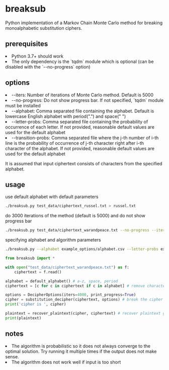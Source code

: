 # breaksub
Python implementation of a Markov Chain Monte Carlo method for breaking monoalphabetic substitution ciphers. 

## prerequisites
<li>Python 3.7+ should work</li>
<li>The only dependency is the `tqdm` module which is optional (can be disabled with the `--no-progress` option)</li>

## options
<li>--iters: Number of iterations of Monte Carlo method. Default is 5000</li>
<li>--no-progress: Do not show progress bar. If not specified, `tqdm` module must be installed</li>
<li>--alphabet: Comma separated file containing the alphabet. Default is lowercase English alphabet with period(".") and space(" ")</li>
<li>--letter-probs: Comma separated file containing the probability of occurrence of each letter. If not provided, reasonable default values are used for the default alphabet</li>
<li>--transition-probs: Comma separated file where the j-th number of i-th line is the probability of occurrence of j-th character right after i-th character of the alphabet. If not provided, reasonable default values are used for the default alphabet</li>

It is assumed that input ciphertext consists of characters from the specified alphabet.

## usage
use default alphabet with default parameters
```bash
./breaksub.py test_data/ciphertext_russel.txt > russel.txt
```

do 3000 iterations of the method (default is 5000) and do not show progress bar
```bash
./breaksub.py test_data/ciphertext_warandpeace.txt --no-progress --iters 3000 > warandpeace.txt
```

specifying alphabet and algorithm parameters
```bash
./breaksub.py --alphabet example_options/alphabet.csv --letter-probs example_options/letter_probabilities.csv --transition-probs example_options/letter_transition_matrix.csv --iters 7000 test_data/ciphertext_paradiselost.txt > paradiselost.txt
```


```py
from breaksub import *

with open("test_data/ciphertext_warandpeace.txt") as f:
    ciphertext = f.read()

alphabet = default_alphabet() # a-z, space, period
ciphertext = [c for c in ciphertext if c in alphabet] # remove characters that are not in our alphabet

options = DecipherOptions(iters=4000, print_progress=True)
cipher = substitution_decipher(ciphertext, options) # break the cipher
print('cipher is ', cipher)

plaintext = recover_plaintext(cipher, ciphertext) # recover plaintext given the cipher
print(plaintext)
```

## notes
<li>The algorithm is probabilistic so it does not always converge to the optimal solution. Try running it multiple times if the output does not make sense.</li>
<li>The algorithm does not work well if input is too short</li>
